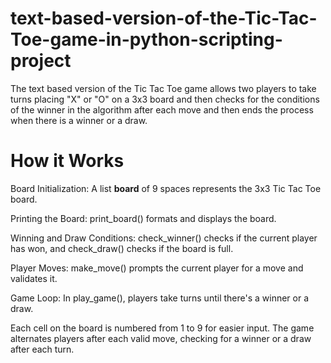 # text-based-version-of-the-Tic-Tac-Toe-game-in-python-scripting-project
The text based version of the Tic Tac Toe game allows two players to take turns placing "X" or "O" on a 3x3 board and then checks for the conditions of the winner in the algorithm after each move and then ends the process when there is a winner or a draw.

# How it Works 
Board Initialization: A list **board** of 9 spaces represents the 3x3 Tic Tac Toe board.

Printing the Board: print_board() formats and displays the board.

Winning and Draw Conditions: check_winner() checks if the current player has won, and check_draw() checks if the board is full.

Player Moves: make_move() prompts the current player for a move and validates it.

Game Loop: In play_game(), players take turns until there's a winner or a draw.

Each cell on the board is numbered from 1 to 9 for easier input. The game alternates players after each valid move, checking for a winner or a draw after each turn.
